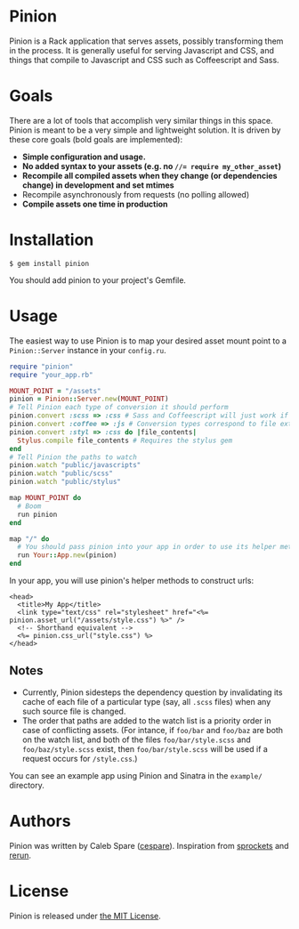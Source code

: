 Pinion
======

Pinion is a Rack application that serves assets, possibly transforming them in the process. It is generally
useful for serving Javascript and CSS, and things that compile to Javascript and CSS such as Coffeescript and
Sass.

Goals
=====

There are a lot of tools that accomplish very similar things in this space. Pinion is meant to be a very
simple and lightweight solution. It is driven by these core goals (bold goals are implemented):

* **Simple configuration and usage.**
* **No added syntax to your assets (e.g. no `//= require my_other_asset`)**
* **Recompile all compiled assets when they change (or dependencies change) in development and set mtimes**
* Recompile asynchronously from requests (no polling allowed)
* **Compile assets one time in production**

Installation
============

    $ gem install pinion

You should add pinion to your project's Gemfile.

Usage
=====

The easiest way to use Pinion is to map your desired asset mount point to a `Pinion::Server` instance in your
`config.ru`.

``` ruby
require "pinion"
require "your_app.rb"

MOUNT_POINT = "/assets"
pinion = Pinion::Server.new(MOUNT_POINT)
# Tell Pinion each type of conversion it should perform
pinion.convert :scss => :css # Sass and Coffeescript will just work if you have the gems installed
pinion.convert :coffee => :js # Conversion types correspond to file extensions. .coffee -> .js
pinion.convert :styl => :css do |file_contents|
  Stylus.compile file_contents # Requires the stylus gem
end
# Tell Pinion the paths to watch
pinion.watch "public/javascripts"
pinion.watch "public/scss"
pinion.watch "public/stylus"

map MOUNT_POINT do
  # Boom
  run pinion
end

map "/" do
  # You should pass pinion into your app in order to use its helper methods.
  run Your::App.new(pinion)
end
```

In your app, you will use pinion's helper methods to construct urls:

``` erb
<head>
  <title>My App</title>
  <link type="text/css" rel="stylesheet" href="<%= pinion.asset_url("/assets/style.css") %>" />
  <!-- Shorthand equivalent -->
  <%= pinion.css_url("style.css") %>
</head>
```

Notes
-----

* Currently, Pinion sidesteps the dependency question by invalidating its cache of each file of a particular
  type (say, all `.scss` files) when any such source file is changed.
* The order that paths are added to the watch list is a priority order in case of conflicting assets. (For
  intance, if `foo/bar` and `foo/baz` are both on the watch list, and both of the files `foo/bar/style.scss`
  and `foo/baz/style.scss` exist, then `foo/bar/style.scss` will be used if a request occurs for
  `/style.css`.)

You can see an example app using Pinion and Sinatra in the `example/` directory.

Authors
=======

Pinion was written by Caleb Spare ([cespare](https://github.com/cespare)). Inspiration from
[sprockets](https://github.com/sstephenson/sprockets) and [rerun](https://github.com/alexch/rerun).

License
=======

Pinion is released under [the MIT License](http://www.opensource.org/licenses/mit-license.php).
